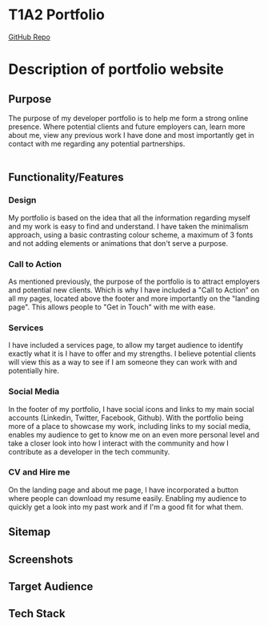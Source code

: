 # T1A2 Portfolio

[GitHub Repo](https://github.com/JavanHaryanto/developer-portfolio)


# Description of portfolio website

## Purpose
The purpose of my developer portfolio is to help me form a strong online presence. Where potential clients and future employers can, learn more about me, view any previous work I have done and most importantly get in contact with me regarding any potential partnerships.  
<br>

## Functionality/Features
### Design
My portfolio is based on the idea that all the information regarding myself and my work is easy to find and understand. I have taken the minimalism approach, using a basic contrasting colour scheme, a maximum of 3 fonts and not adding elements or animations that don't serve a purpose.
<br>

### Call to Action
As mentioned previously, the purpose of the portfolio is to attract employers and potential new clients. Which is why I have included a "Call to Action" on all my pages, located above the footer and more importantly on the "landing page". This allows people to "Get in Touch" with me with ease.
<br>

### Services
I have included a services page, to allow my target audience to identify exactly what it is I have to offer and my strengths. I believe potential clients will view this as a way to see if I am someone they can work with and potentially hire.
<br>

### Social Media
In the footer of my portfolio, I have social icons and links to my main social accounts (Linkedin, Twitter, Facebook, Github). With the portfolio being more of a place to showcase my work, including links to my social media, enables my audience to get to know me on an even more personal level and take a closer look into how I interact with the community and how I contribute as a developer in the tech community.
<br>

### CV and Hire me
On the landing page and about me page, I have incorporated a button where people can download my resume easily.
Enabling my audience to quickly get a look into my past work and if I'm a good fit for what them.
<br>

## Sitemap

## Screenshots
## Target Audience
## Tech Stack